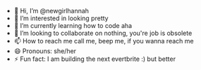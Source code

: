 - 👋 Hi, I’m @newgirlhannah
- 👀 I’m interested in looking pretty
- 🌱 I’m currently learning how to code aha
- 💞️ I’m looking to collaborate on nothing, you're job is obsolete
- 📫 How to reach me call me, beep me, if you wanna reach me 
- 😄 Pronouns: she/her
- ⚡ Fun fact: I am building the next evertbrite :) but better 

<!---
newgirlhannah/newgirlhannah is a ✨ special ✨ repository because its `README.md` (this file) appears on your GitHub profile.
You can click the Preview link to take a look at your changes.
--->
